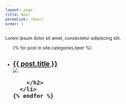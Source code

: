 ```yaml
---
layout: page
title: Beer
permalink: /beer/
order: 1
---
```


Lorem ipsum dolor sit amet, consectetur adipiscing elit. 

<ul class="post-list">
	{% for post in site.categories.beer %}
	  <li>
	    <h2>
	      <a class="post-link" href="{{ post.url | prepend: site.baseurl }}">
		      {{ post.title }}<br>
					<img src="{{ site.baseurl }}/images/{{ post.image }}">
	      </a>

	    </h2>
	  </li>
	{% endfor %}
</ul>